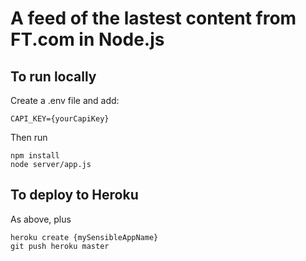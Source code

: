 A feed of the lastest content from FT.com in Node.js
===

To run locally
---

Create a .env file and add:

	CAPI_KEY={yourCapiKey}

Then run

	npm install
	node server/app.js

To deploy to Heroku
---

As above, plus

    heroku create {mySensibleAppName}
    git push heroku master
